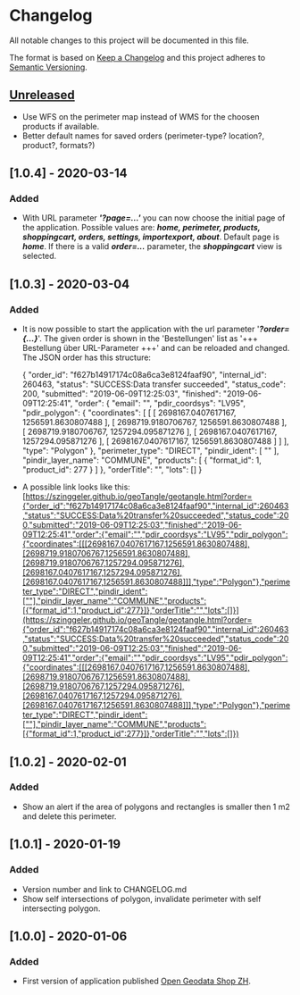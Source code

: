# Changelog
All notable changes to this project will be documented in this file.

The format is based on [Keep a Changelog](https://keepachangelog.com/en/1.0.0/)
and this project adheres to [Semantic Versioning](https://semver.org/spec/v2.0.0.html).

## [Unreleased]
- Use WFS on the perimeter map instead of WMS for the choosen products if available.
- Better default names for saved orders (perimeter-type? location?, product?, formats?)

## [1.0.4] - 2020-03-14
### Added
- With URL parameter **_'?page=...'_** you can now choose the initial page of the application. Possible values are: **_home, perimeter, products, shoppingcart, orders, settings, importexport, about_**. Default page is **_home_**. If there is a valid **_order=..._** parameter, the **_shoppingcart_** view is selected.

## [1.0.3] - 2020-03-04
### Added
- It is now possible to start the application with the url parameter '**_?order={...}_**'. The given order is shown in the 'Bestellungen' list as '+++ Bestellung über URL-Parameter +++' and can be reloaded and changed. The JSON order has this structure:

    {
        "order_id": "f627b14917174c08a6ca3e8124faaf90",
        "internal_id": 260463,
        "status": "SUCCESS:Data transfer succeeded",
        "status_code": 200,
        "submitted": "2019-06-09T12:25:03",
        "finished": "2019-06-09T12:25:41",
        "order": {
            "email": "",
            "pdir_coordsys": "LV95",
            "pdir_polygon": {
                "coordinates": [
                    [
                        [
                            2698167.0407617167,
                            1256591.8630807488
                        ],
                        [
                            2698719.9180706767,
                            1256591.8630807488
                        ],
                        [
                            2698719.9180706767,
                            1257294.095871276
                        ],
                        [
                            2698167.0407617167,
                            1257294.095871276
                        ],
                        [
                            2698167.0407617167,
                            1256591.8630807488
                        ]
                    ]
                ],
                "type": "Polygon"
            },
            "perimeter_type": "DIRECT",
            "pindir_ident": [
                ""
            ],
            "pindir_layer_name": "COMMUNE",
            "products": [
                {
                    "format_id": 1,
                    "product_id": 277
                }
            ]
        },
        "orderTitle": "",
        "lots": []
    }

- A possible link looks like this: [https://szinggeler.github.io/geoTangle/geotangle.html?order={"order_id":"f627b14917174c08a6ca3e8124faaf90","internal_id":260463,"status":"SUCCESS:Data%20transfer%20succeeded","status_code":200,"submitted":"2019-06-09T12:25:03","finished":"2019-06-09T12:25:41","order":{"email":"","pdir_coordsys":"LV95","pdir_polygon":{"coordinates":[[[2698167.0407617167,1256591.8630807488],[2698719.9180706767,1256591.8630807488],[2698719.9180706767,1257294.095871276],[2698167.0407617167,1257294.095871276],[2698167.0407617167,1256591.8630807488]]],"type":"Polygon"},"perimeter_type":"DIRECT","pindir_ident":[""],"pindir_layer_name":"COMMUNE","products":[{"format_id":1,"product_id":277}]},"orderTitle":"","lots":[]}](https://szinggeler.github.io/geoTangle/geotangle.html?order={"order_id":"f627b14917174c08a6ca3e8124faaf90","internal_id":260463,"status":"SUCCESS:Data%20transfer%20succeeded","status_code":200,"submitted":"2019-06-09T12:25:03","finished":"2019-06-09T12:25:41","order":{"email":"","pdir_coordsys":"LV95","pdir_polygon":{"coordinates":[[[2698167.0407617167,1256591.8630807488],[2698719.9180706767,1256591.8630807488],[2698719.9180706767,1257294.095871276],[2698167.0407617167,1257294.095871276],[2698167.0407617167,1256591.8630807488]]],"type":"Polygon"},"perimeter_type":"DIRECT","pindir_ident":[""],"pindir_layer_name":"COMMUNE","products":[{"format_id":1,"product_id":277}]},"orderTitle":"","lots":[]})

## [1.0.2] - 2020-02-01
### Added
- Show an alert if the area of polygons and rectangles is smaller then 1 m2 and delete this perimeter.

## [1.0.1] - 2020-01-19
### Added
- Version number and link to CHANGELOG.md
- Show self intersections of polygon, invalidate perimeter with self intersecting polygon.

## [1.0.0] - 2020-01-06
### Added
- First version of application published [Open Geodata Shop ZH](https://szinggeler.github.io/geoTangle/geotangle.html).


[Unreleased]: Added-Changed-Deprecated-Removed-Fixed-Security

